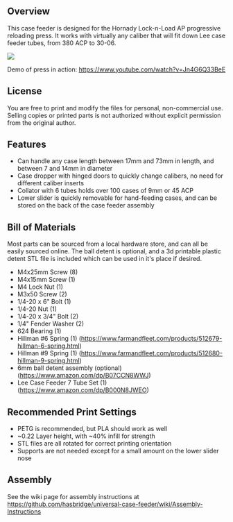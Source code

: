 ## Overview
This case feeder is designed for the Hornady Lock-n-Load AP progressive reloading press. It works with virtually any caliber that will fit down Lee case feeder tubes, from 380 ACP to 30-06. 

![](https://i.imgur.com/493gIlT.png)

Demo of press in action: https://www.youtube.com/watch?v=Jn4G6Q33BeE

## License

You are free to print and modify the files for personal, non-commercial use. Selling copies or printed parts is not authorized without explicit permission from the original author.

## Features
- Can handle any case length between 17mm and 73mm in length, and between 7 and 14mm in diameter
- Case dropper with hinged doors to quickly change calibers, no need for different caliber inserts
- Collator with 6 tubes holds over 100 cases of 9mm or 45 ACP
- Lower slider is quickly removable for hand-feeding cases, and can be stored on the back of the case feeder assembly


## Bill of Materials

Most parts can be sourced from a local hardware store, and can all be easily sourced online. The ball detent is optional, and a 3d printable plastic detent STL file is included which can be used in it's place if desired.

- M4x25mm Screw (8)
- M4x15mm Screw (1)
- M4 Lock Nut (1)
- M3x50 Screw (2)
- 1/4-20 x 6" Bolt (1)
- 1/4-20 Nut (1)
- 1/4-20 x 3/4" Bolt (2)
- 1/4" Fender Washer (2)
- 624 Bearing (1)
- Hillman #6 Spring (1) (https://www.farmandfleet.com/products/512679-hillman-6-spring.html)
- Hillman #9 Spring (1) (https://www.farmandfleet.com/products/512680-hillman-9-spring.html)
- 6mm ball detent assembly (optional) (https://www.amazon.com/dp/B07CCN8WWJ)
- Lee Case Feeder 7 Tube Set (1) (https://www.amazon.com/dp/B000N8JWEO)

## Recommended Print Settings
- PETG is recommended, but PLA should work as well
- ~0.22 Layer height, with ~40% infill for strength
- STL files are all rotated for correct printing orientation
- Supports are not needed except for a small amount on the lower slider nose

## Assembly

See the wiki page for assembly instructions at https://github.com/hasbridge/universal-case-feeder/wiki/Assembly-Instructions
